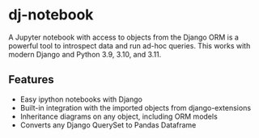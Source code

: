 # dj-notebook

A Jupyter notebook with access to objects from the Django ORM is a powerful tool to introspect data and run ad-hoc queries. This works with modern Django and Python 3.9, 3.10, and 3.11.

## Features

- Easy ipython notebooks with Django
- Built-in integration with the imported objects from django-extensions
- Inheritance diagrams on any object, including ORM models
- Converts any Django QuerySet to Pandas Dataframe

```{tableofcontents}
```
